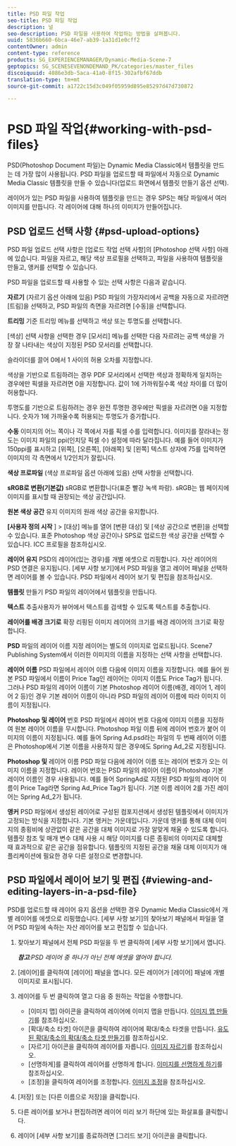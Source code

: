 ```yaml
---
title: PSD 파일 작업
seo-title: PSD 파일 작업
description: 널
seo-description: PSD 파일을 사용하여 작업하는 방법을 살펴봅니다.
uuid: 5836b660-6bca-46e7-ab39-1a31d1e0cff2
contentOwner: admin
content-type: reference
products: SG_EXPERIENCEMANAGER/Dynamic-Media-Scene-7
geptopics: SG_SCENESEVENONDEMAND_PK/categories/master_files
discoiquuid: 4086e3db-5aca-41a0-8f15-302afbf67ddb
translation-type: tm+mt
source-git-commit: a1722c15d3c049f05959d895e85297d47d730872

---
```



# PSD 파일 작업{#working-with-psd-files}

PSD(Photoshop Document 파일)는 Dynamic Media Classic에서 템플릿을 만드는 데 가장 많이 사용됩니다. PSD 파일을 업로드할 때 파일에서 자동으로 Dynamic Media Classic 템플릿을 만들 수 있습니다(업로드 화면에서 템플릿 만들기 옵션 선택).

레이어가 있는 PSD 파일을 사용하여 템플릿을 만드는 경우 SPS는 해당 파일에서 여러 이미지를 만듭니다. 각 레이어에 대해 하나의 이미지가 만들어집니다.

## PSD 업로드 선택 사항 {#psd-upload-options}

PSD 파일 업로드 선택 사항은 [업로드 작업 선택 사항]의 [Photoshop 선택 사항] 아래에 있습니다. 파일을 자르고, 해당 색상 프로필을 선택하고, 파일을 사용하여 템플릿을 만들고, 앵커를 선택할 수 있습니다.

PSD 파일을 업로드할 때 사용할 수 있는 선택 사항은 다음과 같습니다.

**자르기** (자르기 옵션 아래에 있음) PSD 파일의 가장자리에서 공백을 자동으로 자르려면 [트림]을 선택하고, PSD 파일의 측면을 자르려면 [수동]을 선택합니다.

**트리밍** 기준 트리밍 메뉴를 선택하고 색상 또는 투명도를 선택합니다.

[색상] 선택 사항을 선택한 경우 [모서리] 메뉴를 선택한 다음 자르려는 공백 색상을 가장 잘 나타내는 색상이 지정된 PSD 모서리를 선택합니다.

슬라이더를 끌어 0에서 1 사이의 허용 오차를 지정합니다.

색상을 기반으로 트림하려는 경우 PDF 모서리에서 선택한 색상과 정확하게 일치하는 경우에만 픽셀을 자르려면 0을 지정합니다. 값이 1에 가까워질수록 색상 차이를 더 많이 허용합니다.

투명도를 기반으로 트림하려는 경우 완전 투명한 경우에만 픽셀을 자르려면 0을 지정합니다. 숫자가 1에 가까울수록 허용되는 투명도가 증가합니다.

**수동** 이미지의 어느 쪽이나 각 쪽에서 자를 픽셀 수를 입력합니다. 이미지를 잘라내는 정도는 이미지 파일의 ppi(인치당 픽셀 수) 설정에 따라 달라집니다. 예를 들어 이미지가 150ppi를 표시하고 [위쪽], [오른쪽], [아래쪽] 및 [왼쪽] 텍스트 상자에 75를 입력하면 이미지의 각 측면에서 1/2인치가 잘립니다.

**색상 프로파일** (색상 프로파일 옵션 아래에 있음) 선택 사항을 선택합니다.

**sRGB로 변환(기본값)** sRGB로 변환합니다(표준 빨강 녹색 파랑). sRGB는 웹 페이지에 이미지를 표시할 때 권장되는 색상 공간입니다.

**원본 색상 공간** 유지 이미지의 원래 색상 공간을 유지합니다.

**[사용자 정의 시작** ] > [대상] 메뉴를 열어 [변환 대상] 및 [색상 공간으로 변환]을 선택할 수 있습니다. 표준 Photoshop 색상 공간이나 SPS로 업로드한 색상 공간을 선택할 수 있습니다. ICC 프로필을 참조하십시오.

**레이어 유지** PSD의 레이어(있는 경우)를 개별 에셋으로 리핑합니다. 자산 레이어의 PSD 연결은 유지됩니다. [세부 사항 보기]에서 PSD 파일을 열고 레이어 패널을 선택하면 레이어를 볼 수 있습니다. PSD 파일에서 레이어 보기 및 편집을 참조하십시오.

**템플릿** 만들기 PSD 파일의 레이어에서 템플릿을 만듭니다.

**텍스트** 추출사용자가 뷰어에서 텍스트를 검색할 수 있도록 텍스트를 추출합니다.

**레이어를 배경 크기로** 확장 리핑된 이미지 레이어의 크기를 배경 레이어의 크기로 확장합니다.

**PSD** 파일의 레이어 이름 지정 레이어는 별도의 이미지로 업로드됩니다. Scene7 Publishing System에서 이러한 이미지의 이름을 지정하는 선택 사항을 선택합니다.

**레이어 이름** PSD 파일에서 레이어 이름 다음에 이미지 이름을 지정합니다. 예를 들어 원본 PSD 파일에서 이름이 Price Tag인 레이어는 이미지 이름도 Price Tag가 됩니다. 그러나 PSD 파일의 레이어 이름이 기본 Photoshop 레이어 이름(배경, 레이어 1, 레이어 2 등)인 경우 기본 레이어 이름이 아니라 PSD 파일의 레이어 이름에 따라 이미지 이름이 지정됩니다.

**Photoshop 및 레이어** 번호 PSD 파일에서 레이어 번호 다음에 이미지 이름을 지정하여 원본 레이어 이름을 무시합니다. Photoshop 파일 이름 뒤에 레이어 번호가 붙어 이미지의 이름이 지정됩니다. 예를 들어 Spring Ad.psd라는 파일의 두 번째 레이어 이름은 Photoshop에서 기본 이름을 사용하지 않은 경우에도 Spring Ad_2로 지정됩니다.

**Photoshop 및** 레이어 이름 PSD 파일 다음에 레이어 이름 또는 레이어 번호가 오는 이미지 이름을 지정합니다. 레이어 번호는 PSD 파일의 레이어 이름이 Photoshop 기본 레이어 이름인 경우 사용됩니다. 예를 들어 SpringAd로 지정된 PSD 파일의 레이어 이름이 Price Tag라면 Spring Ad_Price Tag가 됩니다. 기본 이름 레이어 2를 가진 레이어는 Spring Ad_2가 됩니다.

**앵커** PSD 파일에서 생성된 레이어로 구성된 컴포지션에서 생성된 템플릿에서 이미지가 고정되는 방식을 지정합니다. 기본 앵커는 가운데입니다. 가운데 앵커를 통해 대체 이미지의 종횡비에 상관없이 같은 공간을 대체 이미지로 가장 알맞게 채울 수 있도록 합니다. 템플릿 참조 및 매개 변수 대체 사용 시 해당 이미지를 다른 종횡비의 이미지로 대체할 때 효과적으로 같은 공간을 점유합니다. 템플릿의 지정된 공간을 채울 대체 이미지가 애플리케이션에 필요한 경우 다른 설정으로 변경합니다.

## PSD 파일에서 레이어 보기 및 편집 {#viewing-and-editing-layers-in-a-psd-file}

PSD를 업로드할 때 레이어 유지 옵션을 선택한 경우 Dynamic Media Classic에서 개별 레이어를 에셋으로 리핑했습니다. [세부 사항 보기]의 찾아보기 패널에서 파일을 열어 PSD 파일에 속하는 자산 레이어를 보고 편집할 수 있습니다.

1. 찾아보기 패널에서 전체 PSD 파일을 두 번 클릭하여 [세부 사항 보기]에서 엽니다.

   ***참고&#x200B;**:PSD 레이어 중 하나가 아닌 전체 에셋을 열어야 합니다.*

1. [레이어]를 클릭하여 [레이어] 패널을 엽니다. 모든 레이어가 [레이어] 패널에 개별 이미지로 표시됩니다.
1. 레이어를 두 번 클릭하여 열고 다음 중 원하는 작업을 수행합니다.

   * [이미지 맵] 아이콘을 클릭하여 레이어에 이미지 맵을 만듭니다. [이미지 맵 만들기](creating-image-maps.md#creating_image_maps)를 참조하십시오.
   * [확대/축소 타겟] 아이콘을 클릭하여 레이어에 확대/축소 타겟을 만듭니다. [유도된 확대/축소의 확대/축소 타겟 만들기](creating-zoom-targets-guided-zoom.md#creating_zoom_targets_for_guided_zoom)를 참조하십시오.
   * [자르기] 아이콘을 클릭하여 레이어를 자릅니다. [이미지 자르기](cropping-image.md#cropping_an_image)를 참조하십시오.
   * [선명하게]를 클릭하여 레이어를 선명하게 합니다. [이미지를 선명하게 하기](sharpening-image.md#sharpening_an_image)를 참조하십시오.
   * [조정]을 클릭하여 레이어를 조정합니다. [이미지 조정](adjusting-image.md#adjusting_an_image)을 참조하십시오.

1. [저장] 또는 [다른 이름으로 저장]을 클릭합니다.
1. 다른 레이어를 보거나 편집하려면 레이어 미리 보기 하단에 있는 화살표를 클릭합니다.
1. 레이어 [세부 사항 보기]를 종료하려면 [그리드 보기] 아이콘을 클릭합니다.

